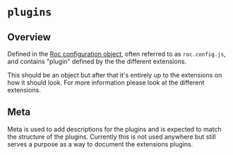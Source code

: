 # `plugins`

## Overview

Defined in the [Roc configuration object](/docs/config/README.md), often referred to as `roc.config.js`, and contains "plugin" defined by the the different extensions.

This should be an object but after that it's entirely up to the extensions on how it should look. For more information please look at the different extensions.

## Meta
Meta is used to add descriptions for the plugins and is expected to match the structure of the plugins. Currently this is not used anywhere but still serves a purpose as a way to document the extensions plugins.
